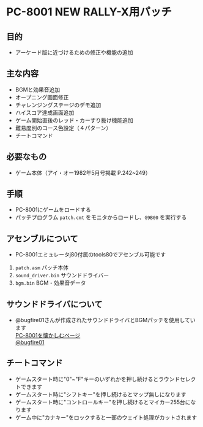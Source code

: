 # PC-8001 NEW RALLY-X用パッチ

## 目的
* アーケード版に近づけるための修正や機能の追加

## 主な内容
* BGMと効果音追加
* オープニング画面修正  
* チャレンジングステージのデモ追加  
* ハイスコア達成画面追加  
* ゲーム開始直後のレッド・カーすり抜け機能追加  
* 難易度別のコース色設定（４パターン）  
* チートコマンド

## 必要なもの
* ゲーム本体（アイ・オー1982年5月号掲載 P.242~249）  

## 手順
* PC-8001にゲームをロードする  
* パッチプログラム `patch.cmt` をモニタからロードし、`G9B00` を実行する

## アセンブルについて
* PC-8001エミュレータj80付属のtools80でアセンブル可能です  
 1.  `patch.asm` パッチ本体
 2.  `sound_driver.bin` サウンドドライバー
 3.  `bgm.bin` BGM・効果音データ

## サウンドドライバについて
* @bugfire01さんが作成されたサウンドドライバとBGMパッチを使用しています  
  [PC-8001を懐かしむページ](https://bugfire2009.ojaru.jp/bgm.html)  
  [@bugfire01](https://twitter.com/bugfire01)  

## チートコマンド
* ゲームスタート時に"0"~"F"キーのいずれかを押し続けるとラウンドセレクトできます 
* ゲームスタート時に"シフトキー"を押し続けるとマップ無しになります
* ゲームスタート時に"コントロールキー"を押し続けるとマイカー255台になります
* ゲーム中に"カナキー"をロックすると一部のウェイト処理がカットされます

